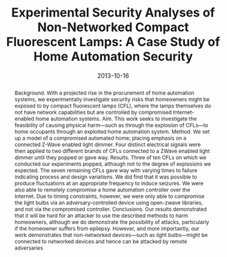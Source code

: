 ---
abstract: |-
  Background. With a projected rise in the procurement of home automation systems, we experimentally investigate security risks that homeowners might be exposed to by compact fluorescent lamps (CFL), where the lamps themselves do not have network capabilities but are controlled by compromised Internet-enabled home automation systems. Aim. This work seeks to investigate the feasibility of causing physical harm—such as through the explosion of CFLs—to home occupants through an exploited home automation system.
  Method. We set up a model of a compromised automated home; placing emphasis on a connected Z-Wave enabled light dimmer. Four distinct electrical signals were then applied to two different brands of CFLs connected to a ZWave enabled light dimmer until they popped or gave way.
  Results. Three of ten CFLs on which we conducted our experiments popped, although not to the degree of explosions we expected. The seven remaining CFLs gave way with varying times to failure indicating process and design variations. We did find that it was possible to produce fluctuations at an appropriate frequency to induce seizures. We were also able to remotely compromise a home automation controller over the Internet. Due to timing constraints, however, we were only able to compromise the light bulbs via an adversary-controlled device using open-zwave libraries, and not via the compromised controller.
  Conclusions. Our results demonstrated that it will be hard for an attacker to use the described methods to harm homeowners, although we do demonstrate the possibility of attacks, particularly if the homeowner suffers from  epilepsy. However, and more importantly, our work demonstrates that non-networked devices—such as light bulbs—might be connected to networked devices and hence can be attacked by remote adversaries
authors:
- Temitope Oluwafemi
- Tadayoshi Kohno
- gupta
- patel
bibtex: |-
  @inproceedings {179014,
  author = {Temitope Oluwafemi and Tadayoshi Kohno and Sidhant Gupta and Shwetak Patel},
  title = {Experimental Security Analyses of Non-Networked Compact Fluorescent Lamps: A Case Study of Home Automation Security},
  booktitle = {Proceedings of the LASER 2013 (LASER 2013)},
  year = {2013},
  isbn = {978-1-931971-06-5},
  address = {Arlington, VA},
  pages = {13--24},
  url = {https://www.usenix.org/laser2013/program/oluwafemi},
  publisher = {USENIX},
  }
caption: ''
citation: |-
  Oluwafemi, T., Kohno, T., Gupta, S., & Patel, S. (2013). Experimental Security Analyses of Non-Networked Compact Fluorescent Lamps: A Case Study of Home Automation Security. In Proceedings of the LASER 2013 (LASER 2013) (pp. 13-24).
conference: USENIX Learning from Authoritative Security Experiment Results (LASER), 2013
date: '2013-10-16'
image: ''
pdf: /pdfs/experimental_security.pdf
thumbnail: ''
title: 'Experimental Security Analyses of Non-Networked Compact Fluorescent Lamps: A Case Study of Home Automation Security'
video: ''
video_embed: ''
---
